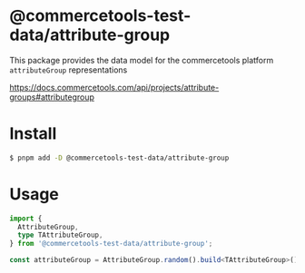 # @commercetools-test-data/attribute-group

This package provides the data model for the commercetools platform `attributeGroup` representations

https://docs.commercetools.com/api/projects/attribute-groups#attributegroup

# Install

```bash
$ pnpm add -D @commercetools-test-data/attribute-group
```

# Usage

```ts
import {
  AttributeGroup,
  type TAttributeGroup,
} from '@commercetools-test-data/attribute-group';

const attributeGroup = AttributeGroup.random().build<TAttributeGroup>();
```

